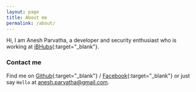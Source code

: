 ```yaml
---
layout: page
title: About me
permalink: /about/
---
```


Hi, I am Anesh Parvatha, a developer and security enthusiast who is working at [iBHubs][ibhubs]{:target="_blank"}.


### Contact me

Find me on [Github][github]{:target="_blank"} / [Facebook][facebook]{:target="_blank"} or just say `Hello` at
[anesh.parvatha@gmail.com](anesh.parvatha@gmail.com).

[ibhubs]: http://ibhubs.co/
[github]: https://github.com/0xc0d3r
[facebook]: https://facebook.com/anesh.parvatha
